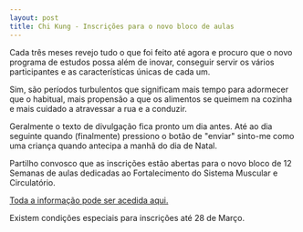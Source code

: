 ```yaml
---
layout: post
title: Chi Kung - Inscrições para o novo bloco de aulas
---
```


Cada três meses revejo tudo o que foi feito até agora e procuro que o novo programa de estudos possa além de inovar, conseguir servir os vários participantes e as características únicas de cada um. 

Sim, são períodos turbulentos que significam mais tempo para adormecer que o habitual, mais propensão a que os alimentos se queimem na cozinha e mais cuidado a atravessar a rua e a conduzir. 

Geralmente o texto de divulgação fica pronto um dia antes. Até ao dia seguinte quando (finalmente) pressiono o botão de "enviar" sinto-me como uma criança quando antecipa a manhã do dia de Natal. 

Partilho convosco que as inscrições estão abertas para o novo bloco de 12 Semanas de aulas dedicadas ao Fortalecimento do Sistema Muscular e Circulatório.

[Toda a informação pode ser acedida aqui.](http://devagar.org/regulares.html) 

Existem condições especiais para inscrições até 28 de Março. 